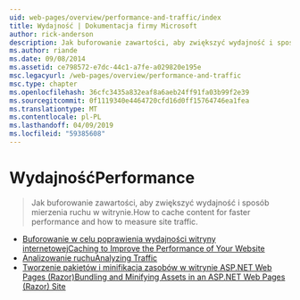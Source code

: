 ```yaml
---
uid: web-pages/overview/performance-and-traffic/index
title: Wydajność | Dokumentacja firmy Microsoft
author: rick-anderson
description: Jak buforowanie zawartości, aby zwiększyć wydajność i sposób mierzenia ruchu w witrynie.
ms.author: riande
ms.date: 09/08/2014
ms.assetid: ce798572-e7dc-44c1-a7fe-a029820e195e
msc.legacyurl: /web-pages/overview/performance-and-traffic
msc.type: chapter
ms.openlocfilehash: 36cfc3435a832eaf8a6aeb24ff91fa03b99f2e39
ms.sourcegitcommit: 0f1119340e4464720cfd16d0ff15764746ea1fea
ms.translationtype: MT
ms.contentlocale: pl-PL
ms.lasthandoff: 04/09/2019
ms.locfileid: "59385608"
---
```

# <a name="performance"></a><span data-ttu-id="9d5ca-103">Wydajność</span><span class="sxs-lookup"><span data-stu-id="9d5ca-103">Performance</span></span>

> <span data-ttu-id="9d5ca-104">Jak buforowanie zawartości, aby zwiększyć wydajność i sposób mierzenia ruchu w witrynie.</span><span class="sxs-lookup"><span data-stu-id="9d5ca-104">How to cache content for faster performance and how to measure site traffic.</span></span>


- [<span data-ttu-id="9d5ca-105">Buforowanie w celu poprawienia wydajności witryny internetowej</span><span class="sxs-lookup"><span data-stu-id="9d5ca-105">Caching to Improve the Performance of Your Website</span></span>](15-caching-to-improve-the-performance-of-your-website.md)
- [<span data-ttu-id="9d5ca-106">Analizowanie ruchu</span><span class="sxs-lookup"><span data-stu-id="9d5ca-106">Analyzing Traffic</span></span>](14-analyzing-traffic.md)
- [<span data-ttu-id="9d5ca-107">Tworzenie pakietów i minifikacja zasobów w witrynie ASP.NET Web Pages (Razor)</span><span class="sxs-lookup"><span data-stu-id="9d5ca-107">Bundling and Minifying Assets in an ASP.NET Web Pages (Razor) Site</span></span>](bundling-and-minifying-assets-in-an-aspnet-web-pages-razor-site.md)
